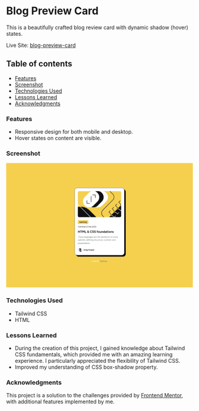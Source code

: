 # Blog Preview Card

This is a beautifully crafted blog review card with dynamic shadow (hover) states.

Live Site: [blog-preview-card](https://sushcod3.github.io/blog-preview-card/)

## Table of contents

- [Features](#features)
- [Screenshot](#screenshot)
- [Technologies Used](#technologies-used)
- [Lessons Learned](#lessons-learned)
- [Acknowledgments](#acknowledgments)

### Features

- Responsive design for both mobile and desktop.
- Hover states on content are visible.

### Screenshot

![Desktop Screenshot](./assets/images/screenshot-d.jpeg)

### Technologies Used

- Tailwind CSS
- HTML

### Lessons Learned

- During the creation of this project, I gained knowledge about Tailwind CSS fundamentals, which provided me with an amazing learning experience. I particularly appreciated the flexibility of Tailwind CSS.
- Improved my understanding of CSS box-shadow property.

### Acknowledgments

This project is a solution to the challenges provided by [Frontend Mentor](https://www.frontendmentor.io/solutions/efficient-age-calculation-with-javascript-and-vuejs-validation-L9dCXc8B0f), with additional features implemented by me.
